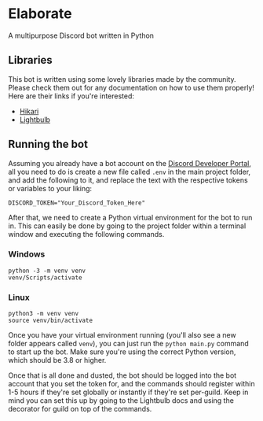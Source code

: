 # Elaborate
A multipurpose Discord bot written in Python

## Libraries
This bot is written using some lovely libraries made by the community. Please check them out for any documentation on
how to use them properly! Here are their links if you're interested:
* [Hikari](https://github.com/hikari-py/hikari)
* [Lightbulb](https://github.com/tandemdude/hikari-lightbulb)

## Running the bot
Assuming you already have a bot account on the [Discord Developer Portal](https://discord.com/developers/docs/intro),
all you need to do is create a new file called `.env` in the main project folder, and add the following to it, and
replace the text with the respective tokens or variables to your liking:
```
DISCORD_TOKEN="Your_Discord_Token_Here"
```

After that, we need to create a Python virtual environment for the bot to run in. This can easily be done by going to
the project folder within a terminal window and executing the following commands.

### Windows
```commandline
python -3 -m venv venv
venv/Scripts/activate
```

### Linux
```commandline
python3 -m venv venv
source venv/bin/activate
```

Once you have your virtual environment running (you'll also see a new folder appears called `venv`), you can just run
the `python main.py` command to start up the bot. Make sure you're using the correct Python version, which should be
3.8 or higher.

Once that is all done and dusted, the bot should be logged into the bot account that you set the token for, and the
commands should register within 1-5 hours if they're set globally or instantly if they're set per-guild. Keep in mind
you can set this up by going to the Lightbulb docs and using the decorator for guild on top of the commands.
